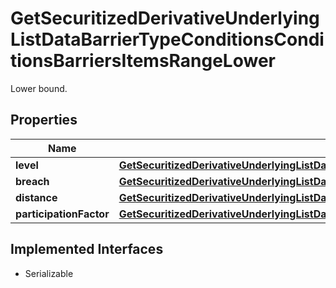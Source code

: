 

# GetSecuritizedDerivativeUnderlyingListDataBarrierTypeConditionsConditionsBarriersItemsRangeLower

Lower bound.

## Properties

Name | Type | Description | Notes
------------ | ------------- | ------------- | -------------
**level** | [**GetSecuritizedDerivativeUnderlyingListDataBarrierTypeConditionsConditionsBarriersItemsRangeLowerLevel**](GetSecuritizedDerivativeUnderlyingListDataBarrierTypeConditionsConditionsBarriersItemsRangeLowerLevel.md) |  |  [optional]
**breach** | [**GetSecuritizedDerivativeUnderlyingListDataBarrierTypeConditionsConditionsBarriersItemsRangeLowerBreach**](GetSecuritizedDerivativeUnderlyingListDataBarrierTypeConditionsConditionsBarriersItemsRangeLowerBreach.md) |  |  [optional]
**distance** | [**GetSecuritizedDerivativeUnderlyingListDataBarrierTypeConditionsConditionsBarriersItemsRangeLowerDistance**](GetSecuritizedDerivativeUnderlyingListDataBarrierTypeConditionsConditionsBarriersItemsRangeLowerDistance.md) |  |  [optional]
**participationFactor** | [**GetSecuritizedDerivativeUnderlyingListDataBarrierTypeConditionsConditionsBarriersItemsRangeLowerParticipationFactor**](GetSecuritizedDerivativeUnderlyingListDataBarrierTypeConditionsConditionsBarriersItemsRangeLowerParticipationFactor.md) |  |  [optional]


## Implemented Interfaces

* Serializable


